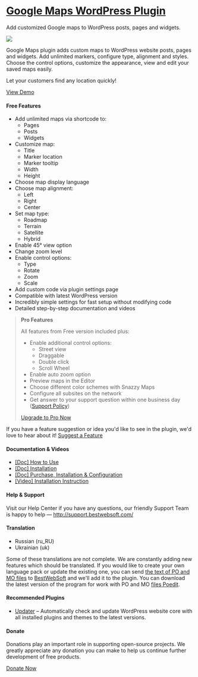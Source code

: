<a href="http://bestwebsoft.com/products/bws-google-maps/" target=_blank>Google Maps WordPress Plugin</a>
========================

Add customized Google maps to WordPress posts, pages and widgets.

<img src="http://bestwebsoft.com/wp-content/uploads/2014/09/google-maps-banner-website.jpg" />

<p>Google Maps plugin adds custom maps to WordPress website posts, pages and widgets. Add unlimited markers, configure type, alignment and styles. Choose the control options, customize the appearance, view and edit your saved maps easily.</p>

<p>Let your customers find any location quickly!</p>

<p><a href="http://bestwebsoft.com/demo-for-google-maps-pro/">View Demo</a></p>


<div class='video'></div>


<h4>Free Features</h4>

<ul>
<li>Add unlimited maps via shortcode to:

<ul>
<li>Pages</li>
<li>Posts</li>
<li>Widgets</li>
</ul></li>
<li>Customize map:

<ul>
<li>Title</li>
<li>Marker location</li>
<li>Marker tooltip</li>
<li>Width</li>
<li>Height</li>
</ul></li>
<li>Choose map display language</li>
<li>Choose map alignment:

<ul>
<li>Left</li>
<li>Right</li>
<li>Center</li>
</ul></li>
<li>Set map type:

<ul>
<li>Roadmap</li>
<li>Terrain</li>
<li>Satellite</li>
<li>Hybrid</li>
</ul></li>
<li>Enable 45&#176; view option</li>
<li>Change zoom level</li>
<li>Enable control options:

<ul>
<li>Type</li>
<li>Rotate</li>
<li>Zoom</li>
<li>Scale</li>
</ul></li>
<li>Add custom code via plugin settings page</li>
<li>Compatible with latest WordPress version</li>
<li>Incredibly simple settings for fast setup without modifying code</li>
<li>Detailed step-by-step documentation and videos</li>
</ul>

<blockquote>
  <p><strong>Pro Features</strong></p>
  
  <p>All features from Free version included plus:</p>
  
  <ul>
  <li>Enable additional control options:
  
  <ul>
  <li>Street view</li>
  <li>Draggable</li>
  <li>Double click</li>
  <li>Scroll Wheel</li>
  </ul></li>
  <li>Enable auto zoom option</li>
  <li>Preview maps in the Editor</li>
  <li>Choose different color schemes with Snazzy Maps</li>
  <li>Configure all subsites on the network</li>
  <li>Get answer to your support question within one business day (<a href="http://bestwebsoft.com/support-policy/">Support Policy</a>)</li>
  </ul>
  
  <p><a href="http://bestwebsoft.com/products/wordpress/plugins/bws-google-maps/?k=3e09a2fbac0e195ef41a62eb3fdb346e">Upgrade to Pro Now</a></p>
</blockquote>

<p>If you have a feature suggestion or idea you'd like to see in the plugin, we'd love to hear about it! <a href="http://support.bestwebsoft.com/hc/en-us/requests/new">Suggest a Feature</a></p>

<h4>Documentation &#38; Videos</h4>

<ul>
<li><a href="https://docs.google.com/document/d/1sY7nLypbL7Mv_F95eQ_xFkdRs_VjG8h2kBpuRg_IbxY/">[Doc] How to Use</a></li>
<li><a href="https://docs.google.com/document/d/1xKvTlWPo5l-Jy8qJPBsee9rkPjiltZvbdZCefFckz2o/">[Doc] Installation</a></li>
<li><a href="https://docs.google.com/document/d/1fD2yLIs0fLWK6u8_LpOLvDm0kWw70bVgmrFRaKM8rlk/">[Doc] Purchase, Installation &#38; Configuration</a></li>
<li><a href="https://www.youtube.com/watch?v=3pXs5t18vL4">[Video] Installation Instruction</a></li>
</ul>

<h4>Help &#38; Support</h4>

<p>Visit our Help Center if you have any questions, our friendly Support Team is happy to help &#8212; <a href="http://support.bestwebsoft.com/">http://support.bestwebsoft.com/</a></p>

<h4>Translation</h4>

<ul>
<li>Russian (ru_RU)</li>
<li>Ukrainian (uk)</li>
</ul>

<p>Some of these translations are not complete. We are constantly adding new features which should be translated. If you would like to create your own language pack or update the existing one, you can send <a href="http://codex.wordpress.org/Translating_WordPress">the text of PO and MO files</a> to <a href="http://support.bestwebsoft.com/hc/en-us/requests/new">BestWebSoft</a> and we'll add it to the plugin. You can download the latest version of the program for work with PO and MO <a href="http://www.poedit.net/download.php">files Poedit</a>.</p>

<h4>Recommended Plugins</h4>

<ul>
<li><a href="http://bestwebsoft.com/products/wordpress/plugins/updater/?k=9cca4721ad8558600716e625ee098d79">Updater</a> &#8211; Automatically check and update WordPress website core with all installed plugins and themes to the latest versions.</li>
</ul>

<h4>Donate</h4>

<p>Donations play an important role in supporting open-source projects. We greatly appreciate any donation you can make to help us continue further development of free products.</p>

<p><a href="http://bestwebsoft.com/donate/">Donate Now</a></p>